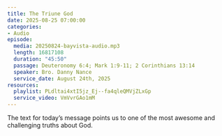 ```yaml
---
title: The Triune God
date: 2025-08-25 07:00:00
categories:
- Audio
episode:
  media: 20250824-bayvista-audio.mp3
  length: 16817108
  duration: "45:50"
  passage: Deuteronomy 6:4; Mark 1:9-11; 2 Corinthians 13:14
  speaker: Bro. Danny Nance
  service_date: August 24th, 2025
resources:
  playlist: PLdltai4xtI5jz_Ej--fa4qleQMVjZLxGp
  service_video: VmVvrGAo1mM
---
```

The text for today’s message points us to one of the most awesome and challenging truths about God.
